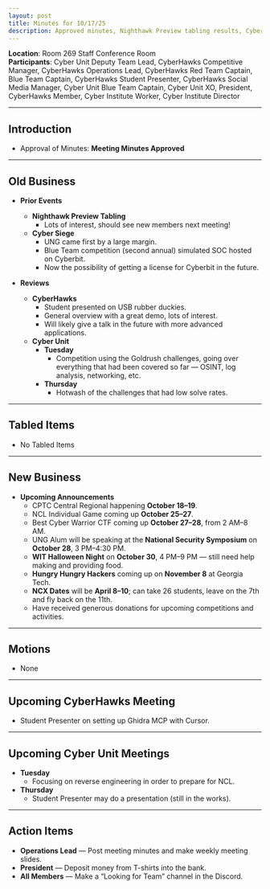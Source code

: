 ```yaml
---
layout: post
title: Minutes for 10/17/25
description: Approved minutes, Nighthawk Preview tabling results, Cyber Siege victory, reviews of CyberHawks and Cyber Unit activities, and announcements for upcoming competitions and events.
---
```


**Location**: Room 269 Staff Conference Room  
**Participants**: Cyber Unit Deputy Team Lead, CyberHawks Competitive Manager, CyberHawks Operations Lead, CyberHawks Red Team Captain, Blue Team Captain, CyberHawks Student Presenter, CyberHawks Social Media Manager, Cyber Unit Blue Team Captain, Cyber Unit XO, President, CyberHawks Member, Cyber Institute Worker, Cyber Institute Director  

---

## Introduction

- Approval of Minutes: **Meeting Minutes Approved**

---

## Old Business

- **Prior Events**  
  - **Nighthawk Preview Tabling**  
    - Lots of interest, should see new members next meeting!  
  - **Cyber Siege**  
    - UNG came first by a large margin.  
    - Blue Team competition (second annual) simulated SOC hosted on Cyberbit.  
    - Now the possibility of getting a license for Cyberbit in the future.  

- **Reviews**  
  - **CyberHawks**  
    - Student presented on USB rubber duckies.  
    - General overview with a great demo, lots of interest.  
    - Will likely give a talk in the future with more advanced applications.  
  - **Cyber Unit**  
    - **Tuesday**  
      - Competition using the Goldrush challenges, going over everything that had been covered so far — OSINT, log analysis, networking, etc.  
    - **Thursday**  
      - Hotwash of the challenges that had low solve rates.  

---

## Tabled Items

- No Tabled Items  

---

## New Business

- **Upcoming Announcements**  
  - CPTC Central Regional happening **October 18–19**.  
  - NCL Individual Game coming up **October 25–27**.  
  - Best Cyber Warrior CTF coming up **October 27–28**, from 2 AM–8 AM.  
  - UNG Alum will be speaking at the **National Security Symposium** on **October 28**, 3 PM–4:30 PM.  
  - **WIT Halloween Night** on **October 30**, 4 PM–9 PM — still need help making and providing food.  
  - **Hungry Hungry Hackers** coming up on **November 8** at Georgia Tech.  
  - **NCX Dates** will be **April 8–10**; can take 26 students, leave on the 7th and fly back on the 11th.  
  - Have received generous donations for upcoming competitions and activities.  

---

## Motions

- None  

---

## Upcoming CyberHawks Meeting

- Student Presenter on setting up Ghidra MCP with Cursor.  

---

## Upcoming Cyber Unit Meetings

- **Tuesday**  
  - Focusing on reverse engineering in order to prepare for NCL.  
- **Thursday**  
  - Student Presenter may do a presentation (still in the works).  

---

## Action Items

- **Operations Lead** — Post meeting minutes and make weekly meeting slides.  
- **President** — Deposit money from T-shirts into the bank.  
- **All Members** — Make a “Looking for Team” channel in the Discord.  

